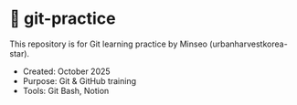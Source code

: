 # 🌾 git-practice
This repository is for Git learning practice by Minseo (urbanharvestkorea-star).

- Created: October 2025
- Purpose: Git & GitHub training
- Tools: Git Bash, Notion